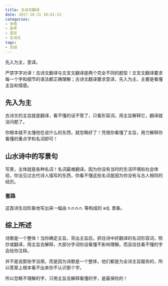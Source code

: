 ```yaml
---
title: 古诗文翻译
date: 2017-10-31 10:41:13
categories:
- 学校
- 高考
- 语文
- 古诗文
tags:
- 总结
---
```


先入为主，意译。

严禁字字对译！古诗文翻译与文言文翻译是两个完全不同的题型！文言文翻译要求每一个字和细节的语法都正确理解；古诗文翻译要求意译，先入为主，主要是看懂主旨和情感。

<!-- more -->

## 先入为主

古诗文的主旨就是翻译，看不懂的话不管了，只看形容词，用主旨解释它，翻译就没问题了。

你根本就不太懂他在说什么的东西，就忽略好了！凭借你看懂了主旨，用力解释你看懂的重点字和名词即可！

## 山水诗中的写景句

写景，主体就是各种名词！名词最难翻译。因为你没有当时的生活环境和社会体验，你没见过古代诗人描写的东西，你看不懂这些名词是因为你没有与古人相同的经历。

### 套路

这首诗生动形象地写出来一幅由 n.n.n.n. 等构成的 adj. 景象。

## 综上所述

诗歌是一个整体！当你确定主旨，背出主旨后，抓住诗中好翻译的名词形容词，照抄或翻译，用主旨去解释，大部分字词你没看懂不影响理解。而且往往看不懂的字会给你注释。

并不是说那些字没用，而是因为诗歌是一个整体，他们都是为全诗主旨服务的，所以答案上根本看不出来你不认识那个字。

所以忽略不理解的字，只用主旨去解释看懂的字，是最保险的！

